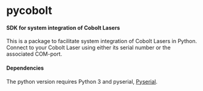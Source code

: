 # pycobolt

#### SDK for system integration of Cobolt Lasers
This is a package to facilitate system integration of Cobolt Lasers in Python. Connect to your Cobolt Laser using either its serial number or the associated COM-port. 


#### Dependencies
The python version requires Python 3 and pyserial, [Pyserial](https://pypi.org/project/pyserial/).